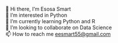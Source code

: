  👋 Hi there, I’m Esosa Smart <br>
 👀 I’m interested in Python <br>
 🌱 I’m currently learning Python and R <br>
 💞️ I’m looking to collaborate on Data Science <br>
 📫 How to reach me eesmart55@gmail.com 

